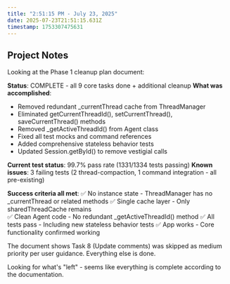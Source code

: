```yaml
---
title: "2:51:15 PM - July 23, 2025"
date: 2025-07-23T21:51:15.631Z
timestamp: 1753307475631
---
```


## Project Notes

Looking at the Phase 1 cleanup plan document:

**Status**: COMPLETE - all 9 core tasks done + additional cleanup
**What was accomplished**:
- Removed redundant _currentThread cache from ThreadManager
- Eliminated getCurrentThreadId(), setCurrentThread(), saveCurrentThread() methods  
- Removed _getActiveThreadId() from Agent class
- Fixed all test mocks and command references
- Added comprehensive stateless behavior tests
- Updated Session.getById() to remove vestigial calls

**Current test status**: 99.7% pass rate (1331/1334 tests passing)
**Known issues**: 3 failing tests (2 thread-compaction, 1 command integration - all pre-existing)

**Success criteria all met**:
✅ No instance state - ThreadManager has no _currentThread or related methods
✅ Single cache layer - Only sharedThreadCache remains  
✅ Clean Agent code - No redundant _getActiveThreadId() method
✅ All tests pass - Including new stateless behavior tests
✅ App works - Core functionality confirmed working

The document shows Task 8 (Update comments) was skipped as medium priority per user guidance. Everything else is done.

Looking for what's "left" - seems like everything is complete according to the documentation.
